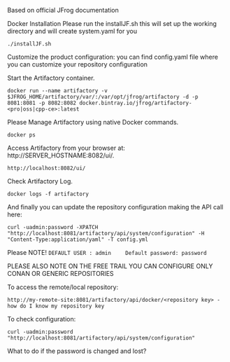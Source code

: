 Based on official JFrog documentation

Docker Installation
Please run the installJF.sh this will set up the working directory and will create system.yaml 
for you 
    
    ./installJF.sh

Customize the product configuration:
you can find config.yaml file where you can customize your repository configuration


Start the Artifactory container.

    docker run --name artifactory -v $JFROG_HOME/artifactory/var/:/var/opt/jfrog/artifactory -d -p 8081:8081 -p 8082:8082 docker.bintray.io/jfrog/artifactory-<pro|oss|cpp-ce>:latest

Please Manage Artifactory using native Docker commands.

    docker ps
    

Access Artifactory from your browser at: http://SERVER_HOSTNAME:8082/ui/. 
    
    http://localhost:8082/ui/

Check Artifactory Log.

    docker logs -f artifactory

And finally you can update the repository configuration making the API call here:

    curl -uadmin:password -XPATCH "http://localhost:8081/artifactory/api/system/configuration" -H "Content-Type:application/yaml" -T config.yml            
    
    
Please NOTE! ```DEFAULT USER : admin    ```
```Default password: password```    

PLEASE ALSO NOTE ON THE FREE TRAIL YOU CAN CONFIGURE ONLY CONAN OR GENERIC REPOSITORIES

To access the remote/local repository:

    http://my-remote-site:8081/artifactory/api/docker/<repository key> -how do I know my repository key
    
To check configuration:

    curl -uadmin:password "http://localhost:8081/artifactory/api/system/configuration"
    
What to do if the password is changed and lost?         
